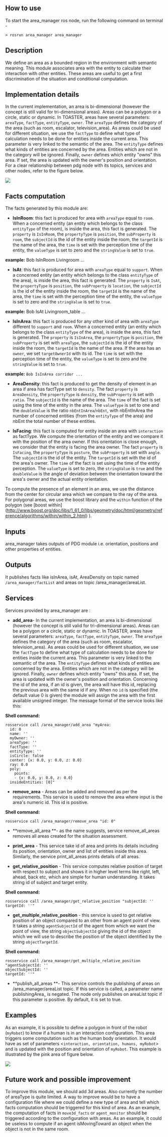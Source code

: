 ## How to use
To start the area_manager ros node, run the following command on terminal -

```shell
> rosrun area_manager area_manager
```

## Description

We define an area as a bounded region in the environment with semantic meaning. This module associates area with the entity to calculate their interaction with other entities. These areas are useful to get a first discrimination of the situation and conditional computation.

## Implementation details
In the current implementation, an area is bi-dimensional (however the concept is still valid for tri-dimensional areas). Areas can be a polygon or a circle, static or dynamic. In TOASTER, areas have several parameters: `areaType`, `factType`, `entityType`, `owner`. The `areaType` defines the category of the area (such as room, escalator, television_area). As areas could be used for different situation, we use the `factType` to define what type of calculation needs to be done for entities inside the current area. This parameter is very linked to the semantic of the area. The `entityType` defines what kinds of entities are concerned by the area. Entities which are not in the category will be ignored. Finally, `owner` defines which entity "owns" this area. If set, the area is updated with the owner's position and orientation. For a clear relationship between pdg node with its topics, services and other nodes, refer to the figure below.


![](https://writelatex.s3.amazonaws.com/rztjkrqdrypx/uploads/2533/6319141/1.jpg)


## Facts computation

The facts generated by this module are:


* **IsInRoom**: this fact is produced for area with `areaType` equal to `room`. When a concerned entity (an entity which belongs to the class `entityType` of the room), is inside the area, this fact is generated. The `property` is `IsInRoom`, the `propertyType` is `position`, the `subProperty` is `room`, the `subjectId` is the id of the entity inside the room, the `targetId` is the name of the area, the `time` is set with the perception time of the entity, the `valueType` is set to zero and the `stringValue` is set to `true`.

**example:** Bob IsInRoom Livingroom ...

* **IsAt**: this fact is produced for area with `areaType` equal to `support`. When a concerned entity (an entity which belongs to the class `entityType` of the area), is inside the area, this fact is generated. The `property` is `IsAt`, the `propertyType` is `position`, the `subProperty` is `location`, the `subjectId` is the id of the entity inside the room, the `targetId` is the name of the area, the `time` is set with the perception time of the entity, the `valueType` is set to zero and the `stringValue` is set to `true`.

**example:** Bob IsAt Livingroom_table ...

* **IsInArea**: this fact is produced for any other kind of area with `areaType` different to `support` and `room`. When a concerned entity (an entity which belongs to the class `entityType` of the area), is inside the area, this fact is generated. The `property` is `IsInArea`, the `propertyType` is `position`, the `subProperty` is set with `areaType`, the `subjectId` is the id of the entity inside the room, the `targetId` is the name of the area. If the area has an `owner`, we set `targetOwnerId` with its id. The `time` is set with the perception time of the entity, the `valueType` is set to zero and the `stringValue` is set to `true`.

**example:** `Bob IsInArea corridor ...`

* **AreaDensity**: this fact is produced to get the density of element in an area if area has factType set to `density`. The fact `property` is `AreaDensity`, the `propertyType` is `density`, the `subProperty` is set with `ratio`. The `subjectId` is the name of the area. The `time` of the fact is set using the time of the entity in the area. The `valueType` is set to one and the `doubleValue` is the ratio `nbEntInArea`/`nbEnt`, with nbEntInArea the number of concerned entities (from the `entityType` of the area) and nbEnt the total number of these entities.

* **IsFacing**: this fact is computed for entity inside an area with `interaction` as factType. We compute the orientation of the entity and we compare it with the position of the area owner. If this orientation is close enough, we consider that the entity is facing the area owner. 
The fact `property` is `IsFacing`, the `propertyType` is `posture`, the `subProperty` is set with `angle`. The `subjectId` is the id of the entity. The `targetId` is set with the id of the area's owner. The `time` of the fact is set using the time of the entity perception. The `valueType` is set to zero, the `stringValue` is `true` and the `doubleValue` is the angle of deviation between the orientation toward the area's owner and the actual entity orientation.



To compute the presence of an element in an area, we use the distance from the center for circular area which we compare to the ray of the area.
For polygonal areas, we use the boost library and the `within` function of the polygon (see [boost within] (http://www.boost.org/doc/libs/1_61_0/libs/geometry/doc/html/geometry/reference/algorithms/within/within_2.html) ).


## Inputs
area_manager takes outputs of PDG module i.e. orientation, positions and other properties of entities. 
## Outputs
It publishes facts like isInArea, isAt, AreaDensity on topic named `/area_manager/factList` and areas on topic /area_manager/areaList.

## Services
Services provided by area_manager are :

* **add_area**- In the current implementation, an area is bi-dimensional (however the concept is still valid for tri-dimensional areas). Areas can be a polygon or a circle, static or dynamic. In TOASTER, areas have several parameters: `areaType`, `factType`, `entityType`, `owner`. The `areaType` defines the category of the area (such as room, escalator, television_area). As areas could be used for different situation, we use the `factType` to define what type of calculation needs to be done for entities inside the current area. This parameter is very linked to the semantic of the area. The `entityType` defines what kinds of entities are concerned by the area. Entities which are not in the category will be ignored. Finally, `owner` defines which entity "owns" this area. If set, the area is updated with the owner's position and orientation. Concerning the id of the area, if an id is given, the area will have this id, replacing the previous area with the same id if any. When no `id` is specified (the default value 0 is given) the module will assign the area with the first available unsigned integer. The message format of the service looks like this:

**Shell command:**

```shell
rosservice call /area_manager/add_area "myArea:
  id: 0
  name: ''
  myOwner: ''
  areaType: ''
  factType: ''
  entityType: ''
  isCircle: false
  center: {x: 0.0, y: 0.0, z: 0.0}
  ray: 0.0
  poly:
    points:
    - {x: 0.0, y: 0.0, z: 0.0}
  insideEntities: [0]" 
```
  
* **remove_area** - Areas can be added and removed as per the requirements. This service is used to remove the area where input is the area's numeric id. This id is positive.

**Shell command:**

```shell
rosservice call /area_manager/remove_area "id: 0"
```


* **remove_all_area **- as the name suggests, service remove_all_areas removes all areas created for the situation assessment.

* **print_area** - This service take id of area and prints its details including its position, orientation, owner and list of entities inside this area. Similarly, the service print_all_areas prints details of all areas.

* **get_relative_position** - This service computes relative position of target with respect to subject and shows it in higher level terms like right, left, ahead, back etc, which are simple for human understanding. It takes string id of subject and target entity.

**Shell command:**

```shell
rosservice call /area_manager/get_relative_position "subjectId: ''
targetId: ''"
```

* **get_multiple_relative_position** - this service is used to get relative position of an object compared to an other from an agent point of view. It takes a string `agentSubjectId` of the agent from which we want the point of view, the string `objectSubjectId` giving the id of the object which we will use to describe the position of the object identified by the string `objectTargetId`.

**Shell command:**

```shell
rosservice call /area_manager/get_multiple_relative_position "agentSubjectId: ''
objectSubjectId: ''
targetId: ''"
```

* **publish_all_areas **- This service controls the publishing of areas on /area_manager/areaList topic. If this service is called, a parameter name publishingArea_ is negated. The node only publishes on areaList topic if this parameter is positive. By default, it is set to true.


## Examples
As an example, it is possible to define a polygon in front of the robot (`myRobot`) to know if a human is in an interaction configuration. This area triggers some computation such as the human body orientation. It would have as set of parameters <`interaction, orientation, humans, myRobot`> and is updated with the position and orientation of `myRobot`. This example is illustrated by the pink area of figure below.

![](https://writelatex.s3.amazonaws.com/rztjkrqdrypx/uploads/4369/6361819/1.jpg)

## Future work and possible improvement
To improve this module, we should add 3d areas.
Also currently the number of areaType is quite limited. A way to improve would be to have a configuration file where we could define a new type of area and tell which facts computation should be triggered for this kind of area.
As an example, the computation of facts in `move3d_facts` or `agent_monitor` should be triggered according to the configuration with areas. As an example, it could be useless to compute if an agent isMovingToward an object when the object is not in the same room.
